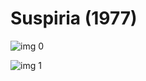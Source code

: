 # Suspiria (1977)

![img 0](https://i.imgur.com/Wc35vrG.jpg)

![img 1](https://i.imgur.com/enh9Yab.png)

